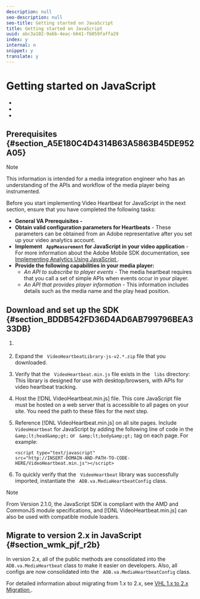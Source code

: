 ```yaml
---
description: null
seo-description: null
seo-title: Getting started on JavaScript
title: Getting started on JavaScript
uuid: abc3a102-9a6b-4eac-b641-fb059faffa29
index: y
internal: n
snippet: y
translate: y
---
```


# Getting started on JavaScript


<a id="section_kkf_4d2_r2b"></a>


* [](#reference_A6D7AF2CDB704C7F9B8230B5DF8116DD/section_A5E180C4D4314B63A5863B45DE952A05)
* [](#reference_A6D7AF2CDB704C7F9B8230B5DF8116DD/section_BDDB542FD36D4AD6AB799796BEA333DB)
* [](#reference_A6D7AF2CDB704C7F9B8230B5DF8116DD/section_wmk_pjf_r2b)




## Prerequisites {#section_A5E180C4D4314B63A5863B45DE952A05}


>[!NOTE]
>
>This information is intended for a media integration engineer who has an understanding of the APIs and workflow of the media player being instrumented.



Before you start implementing Video Heartbeat for JavaScript in the next section, ensure that you have completed the following tasks: 

* **General VA Prerequisites -** [](../../video_get_started/c_vhl_prereqs.md)
* **Obtain valid configuration parameters for Heartbeats** - These parameters can be obtained from an Adobe representative after you set up your video analytics account.
* **Implement ` AppMeasurement` for JavaScript in your video application** - For more information about the Adobe Mobile SDK documentation, see [ Implementing Analytics Using JavaScript ](https://marketing.adobe.com/resources/help/en_US/sc/implement/js_implementation.html).
* **Provide the following capabilities in your media player:** 
    * *An API to subscribe to player events* - The media heartbeat requires that you call a set of simple APIs when events occur in your player.
    * *An API that provides player information* - This information includes details such as the media name and the play head position.


## Download and set up the SDK {#section_BDDB542FD36D4AD6AB799796BEA333DB}


1. [](../../c_vhl_stand-implement/c_vhl_download-sdks.md)
1. Expand the ` VideoHeartbeatLibrary-js-v2.*.zip` file that you downloaded.
1. Verify that the ` VideoHeartbeat.min.js` file exists in the ` libs` directory: This library is designed for use with desktop/browsers, with APIs for video heartbeat tracking. 

1. Host the [!DNL  VideoHeartbeat.min.js] file. This core JavaScript file must be hosted on a web server that is accessible to all pages on your site. You need the path to these files for the next step. 

1. Reference [!DNL  VideoHeartbeat.min.js] on all site pages. Include ` VideoHeartbeat` for JavaScript by adding the following line of code in the ` &amp;lt;head&amp;gt;` or ` &amp;lt;body&amp;gt;` tag on each page. For example: 
   ```
   <script type="text/javascript" 
   src="http://INSERT-DOMAIN-AND-PATH-TO-CODE-HERE/VideoHeartbeat.min.js"></script>
   ```


1. To quickly verify that the ` VideoHeartbeat` library was successfully imported, instantiate the ` ADB.va.MediaHeartbeatConfig` class.

>[!NOTE]
>
>From Version 2.1.0, the JavaScript SDK is compliant with the AMD and CommonJS module specifications, and [!DNL  VideoHeartbeat.min.js] can also be used with compatible module loaders. 



## Migrate to version 2.x in JavaScript {#section_wmk_pjf_r2b}

In version 2.x, all of the public methods are consolidated into the ` ADB.va.MediaHeartbeat` class to make it easier on developers. Also, all configs are now consolidated into the ` ADB.va.MediaHeartbeatConfig` class. 

For detailed information about migrating from 1.x to 2.x, see [ VHL 1.x to 2.x Migration ](https://marketing.adobe.com/resources/help/en_US/sc/appmeasurement/hbvideo/c_vhl_mig_1x_to_2x.html). 
